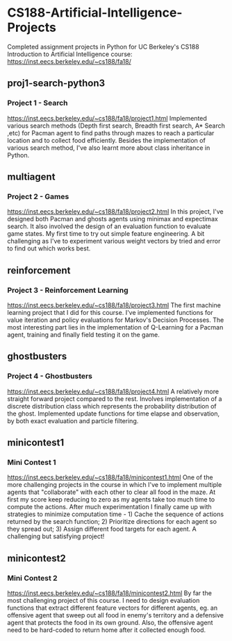 # CS188-Artificial-Intelligence-Projects
Completed assignment projects in Python for UC Berkeley's CS188 Introduction to Artificial Intelligence course: https://inst.eecs.berkeley.edu/~cs188/fa18/

## proj1-search-python3
### Project 1 - Search
https://inst.eecs.berkeley.edu/~cs188/fa18/project1.html
Implemented various search methods (Depth first search, Breadth first search, A* Search ,etc) for Pacman agent to find paths through mazes to reach a particular location and to collect food efficiently. Besides the implementation of various search method, I've also learnt more about class inheritance in Python.

## multiagent
### Project 2 - Games
https://inst.eecs.berkeley.edu/~cs188/fa18/project2.html
In this project, I've designed both Pacman and ghosts agents using minimax and expectimax search. It also involved the design of an evaluation function to evaluate game states. My first time to try out simple feature engineering. A bit challenging as I've to experiment various weight vectors by tried and error to find out which works best.

## reinforcement
### Project 3 - Reinforcement Learning
https://inst.eecs.berkeley.edu/~cs188/fa18/project3.html
The first machine learning project that I did for this course. I've implemented functions for value iteration and policy evaluations for Markov's Decision Processes.
The most interesting part lies in the implementation of Q-Learning for a Pacman agent, training and finally field testing it on the game.

## ghostbusters
### Project 4 - Ghostbusters
https://inst.eecs.berkeley.edu/~cs188/fa18/project4.html
A relatively more straight forward project compared to the rest. Involves implementation of a discrete distribution class which represents the probability distribution of the ghost. Implemented update functions for time elapse and observation, by both exact evaluation and particle filtering.

## minicontest1
### Mini Contest 1
https://inst.eecs.berkeley.edu/~cs188/fa18/minicontest1.html
One of the more challenging projects in the course in which I've to implement multiple agents that "collaborate" with each other to clear all food in the maze. At first my score keep reducing to zero as my agents take too much time to compute the actions. After much experimentation I finally came up with strategies to minimize computation time - 1) Cache the sequence of actions returned by the search function; 2) Prioritize directions for each agent so they spread out; 3) Assign different food targets for each agent. A challenging but satisfying project!

## minicontest2
### Mini Contest 2
https://inst.eecs.berkeley.edu/~cs188/fa18/minicontest2.html
By far the most challenging project of this course. I need to design evaluation functions that extract different feature vectors for different agents, eg. an offensive agent that sweep out all food in enemy's territory and a defensive agent that protects the food in its own ground. Also, the offensive agent need to be hard-coded to return home after it collected enough food.
